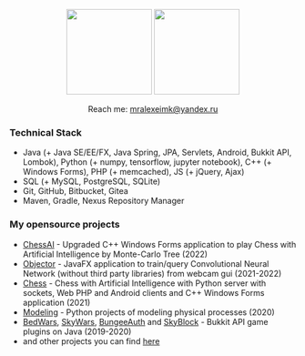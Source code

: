 <p align='center'>
   <a href="https://github-readme-stats.vercel.app/api?username=MrAlexeiMK&show_icons=true&count_private=true"><img
           height=150
           src="https://github-readme-stats.vercel.app/api?username=MrAlexeiMK&show_icons=true&count_private=true"/></a>
   <a href="https://github.com/MrAlexeiMK/github-readme-stats"><img height=150
                                                                  src="https://github-readme-stats.vercel.app/api/top-langs/?username=MrAlexeiMK&layout=compact"/></a>
</p>
<p align='center'>
   Reach me: <a href='mailto:mralexeimk@yandex.ru'>mralexeimk@yandex.ru</a>
</p>

### Technical Stack
*   Java (+ Java SE/EE/FX, Java Spring, JPA, Servlets, Android, Bukkit API, Lombok), Python (+ numpy, tensorflow, jupyter notebook), C++ (+ Windows Forms), PHP (+ memcached), JS (+ jQuery, Ajax)
*   SQL (+ MySQL, PostgreSQL, SQLite)
*   Git, GitHub, Bitbucket, Gitea
*   Maven, Gradle, Nexus Repository Manager

### My opensource projects

*   <a href="https://github.com/MrAlexeiMK/ChessAI">ChessAI</a> - Upgraded C++ Windows Forms application to play Chess with Artificial Intelligence by Monte-Carlo Tree (2022)
*   <a href="https://github.com/MrAlexeiMK/Objector">Objector</a> - JavaFX application to train/query Convolutional Neural Network (without third party libraries) from webcam gui (2021-2022)
*   <a href="https://github.com/MrAlexeiMK/Chess">Chess</a> - Chess with Artificial Intelligence with Python server with sockets, Web PHP and Android clients and C++ Windows Forms application (2021)
*   <a href="https://github.com/MrAlexeiMK/Modeling">Modeling</a> - Python projects of modeling physical processes (2020)
*   <a href="https://github.com/MrAlexeiMK/BedWars">BedWars</a>, <a href="https://github.com/MrAlexeiMK/SkyWars">SkyWars</a>, <a href="https://github.com/MrAlexeiMK/BungeeAuth">BungeeAuth</a> and <a href="https://github.com/MrAlexeiMK/SkyBlock">SkyBlock</a> - Bukkit API game plugins on Java (2019-2020)
*   and other projects you can find <a href="https://github.com/MrAlexeiMK?tab=repositories">here</a>
